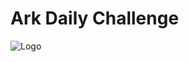 
# Ark Daily Challenge 



![Logo](https://scontent.fcmn1-1.fna.fbcdn.net/v/t39.30808-6/351176038_639442544881311_3147250949162725915_n.jpg?_nc_cat=107&ccb=1-7&_nc_sid=efb6e6&_nc_eui2=AeGzWtU9RHdTTMTbtP9RnMhyB81zMqhrPNEHzXMyqGs80erNsexTWn7CDcfUUshyYqzWsoIqqOeT-5Vbnw_Rccxh&_nc_ohc=02Jqrr4c6RQAX-miYT-&_nc_zt=23&_nc_ht=scontent.fcmn1-1.fna&oh=00_AfBUc6f6ruW-REzClJtD7OlmonGgfOR1NhFXT66pzfUntQ&oe=65C18C08)

